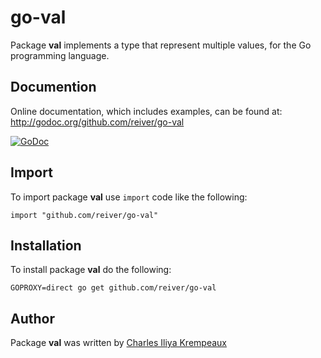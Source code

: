 # go-val

Package **val** implements a type that represent multiple values, for the Go programming language.

## Documention

Online documentation, which includes examples, can be found at: http://godoc.org/github.com/reiver/go-val

[![GoDoc](https://godoc.org/github.com/reiver/go-val?status.svg)](https://godoc.org/github.com/reiver/go-val)

## Import

To import package **val** use `import` code like the following:
```
import "github.com/reiver/go-val"
```

## Installation

To install package **val** do the following:
```
GOPROXY=direct go get github.com/reiver/go-val
```

## Author

Package **val** was written by [Charles Iliya Krempeaux](http://reiver.link)
